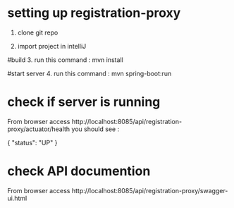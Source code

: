 # setting up registration-proxy
  1. clone git repo 
  
  2. import project in intelliJ
  
  #build
  3. run this command :   mvn install
  
  #start server
  4. run this command :   mvn spring-boot:run 
  
# check if server is running
 From browser access http://localhost:8085/api/registration-proxy/actuator/health
 you should see :
 
 {
 "status": "UP"
 }
 
# check API documention
From browser access http://localhost:8085/api/registration-proxy/swagger-ui.html


 